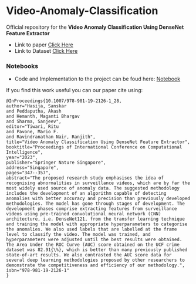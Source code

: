 # Video-Anomaly-Classification

Official repository for the <b> Video Anomaly Classification Using DenseNet Feature Extractor</b>

* Link to paper [Click Here](https://link.springer.com/chapter/10.1007/978-981-19-2126-1_28)
* Link to Dataset [Click Here](https://www.dropbox.com/sh/75v5ehq4cdg5g5g/AABvnJSwZI7zXb8_myBA0CLHa?dl=0)

### Notebooks

* Code and Implementation to the project can be foud here: [Notebook](https://github.com/akashp04/Video-Anomaly-Classification/blob/main/anomaly-detection-starter.ipynb)

If you find this work useful you can our paper cite using:

```
@InProceedings{10.1007/978-981-19-2126-1_28,
author="Hasija, Sanskar
and Peddaputha, Akash
and Hemanth, Maganti Bhargav
and Sharma, Sanjeev",
editor="Tiwari, Ritu
and Pavone, Mario F.
and Ravindranathan Nair, Ranjith",
title="Video Anomaly Classification Using DenseNet Feature Extractor",
booktitle="Proceedings of International Conference on Computational Intelligence",
year="2023",
publisher="Springer Nature Singapore",
address="Singapore",
pages="347--357",
abstract="The proposed research study emphasises the idea of recognising abnormalities in surveillance videos, which are by far the most widely used source of anomaly data. The suggested methodology includes the development of an algorithm capable of detecting anomalies with better accuracy and precision than previously developed methodologies. The model has gone through stages of development. The development phases comprise extracting features from surveillance videos using pre-trained convolutional neural network (CNN) architecture, i.e. DenseNet121, from the transfer learning technique and training the model with appropriate hyperparameters to categorise the anomalies. We also used labels that are labelled at the frame level to classify the video. The model was trained, and hyperparameters were adjusted until the best results were obtained. The Area Under the ROC Curve (AUC) score obtained on the UCF crime dataset was 82.91{\%}, which is better than many previously published state-of-art results. We also contrasted the AUC score data for several deep learning methodologies proposed by other researchers to demonstrate the competitiveness and efficiency of our methodology.",
isbn="978-981-19-2126-1"
}
```


